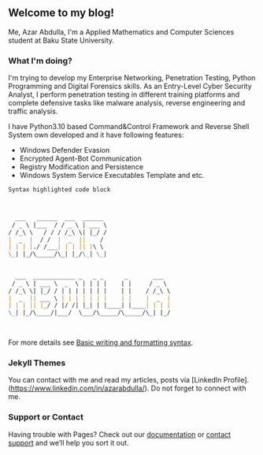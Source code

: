 ## Welcome to my blog!

Me, Azar Abdulla, I'm a Applied Mathematics and Computer Sciences student at Baku State University.

### What I'm doing?

I'm trying to develop my Enterprise Networking, Penetration Testing, Python Programming and Digital Forensics skills.
As an Entry-Level Cyber Security Analyst, I perform penetration testing in different training platforms and complete 
defensive tasks like malware analysis, reverse engineering and traffic analysis.

I have Python3.10 based Command&Control Framework and Reverse Shell System own developed and it have following features:
- Windows Defender Evasion
- Encrypted Agent-Bot Communication
- Registry Modification and Persistence
- Windows System Service Executables Template and etc.


```markdown
Syntax highlighted code block



  ___   ______  ___  ______                   
 / _ \ |___  / / _ \ | ___ \                  
/ /_\ \   / / / /_\ \| |_/ /                  
|  _  |  / /  |  _  ||    /                   
| | | |./ /___| | | || |\ \                   
\_| |_/\_____/\_| |_/\_| \_|                  
                                              
                                              
  ___  ____________ _   _ _      _       ___  
 / _ \ | ___ \  _  \ | | | |    | |     / _ \ 
/ /_\ \| |_/ / | | | | | | |    | |    / /_\ \
|  _  || ___ \ | | | | | | |    | |    |  _  |
| | | || |_/ / |/ /| |_| | |____| |____| | | |
\_| |_/\____/|___/  \___/\_____/\_____/\_| |_/
                                              
                                              

```

For more details see [Basic writing and formatting syntax](https://docs.github.com/en/github/writing-on-github/getting-started-with-writing-and-formatting-on-github/basic-writing-and-formatting-syntax).

### Jekyll Themes

You can contact with me and read my articles, posts via [LinkedIn Profile].(https://www.linkedin.com/in/azarabdulla/). Do not forget to connect with me.

### Support or Contact

Having trouble with Pages? Check out our [documentation](https://docs.github.com/categories/github-pages-basics/) or [contact support](https://support.github.com/contact) and we’ll help you sort it out.
